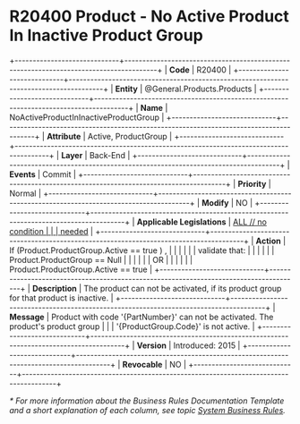﻿---
erp.type: business-rule
erp.entity: General.Products.Products
---

# R20400 Product - No Active Product In Inactive Product Group
+-----------------------------+---------------------------------------------------------------------------------------+
| **Code**                    | R20400                                                                                |
+-----------------------------+---------------------------------------------------------------------------------------+
| **Entity**                  | @General.Products.Products                                                            |
+-----------------------------+---------------------------------------------------------------------------------------+
| **Name**                    | NoActiveProductInInactiveProductGroup                                                 |
+-----------------------------+---------------------------------------------------------------------------------------+
| **Attribute**               | Active, ProductGroup                                                                  |
+-----------------------------+---------------------------------------------------------------------------------------+
| **Layer**                   | Back-End                                                                              |
+-----------------------------+---------------------------------------------------------------------------------------+
| **Events**                  | Commit                                                                                |
+-----------------------------+---------------------------------------------------------------------------------------+
| **Priority**                | Normal                                                                                |
+-----------------------------+---------------------------------------------------------------------------------------+
| **Modify**                  | NO                                                                                    |
+-----------------------------+---------------------------------------------------------------------------------------+
| **Applicable Legislations** | [ALL // no condition                                                                  |
|                             | needed](xref:applicable-legislations)                                                 |
+-----------------------------+---------------------------------------------------------------------------------------+
| **Action**                  | If (Product.ProductGroup.Active == true ) ,                                           |
|                             |                                                                                       |
|                             | validate that:                                                                        |
|                             |                                                                                       |
|                             | Product.ProductGroup == Null                                                          |
|                             |                                                                                       |
|                             | OR                                                                                    |
|                             |                                                                                       |
|                             | Product.ProductGroup.Active == true                                                   |
+-----------------------------+---------------------------------------------------------------------------------------+
| **Description**             | The product can not be activated, if its product group for that product is inactive.  |
+-----------------------------+---------------------------------------------------------------------------------------+
| **Message**                 | Product with code \'{PartNumber}\' can not be activated. The product\'s product group |
|                             | \'{ProductGroup.Code}\' is not active.                                                |
+-----------------------------+---------------------------------------------------------------------------------------+
| **Version**                 | Introduced: 2015                                                                      |
+-----------------------------+---------------------------------------------------------------------------------------+
| **Revocable**               | NO                                                                                    |
+-----------------------------+---------------------------------------------------------------------------------------+

*\* For more information about the Business Rules Documentation Template and a short explanation of each column, see
topic [System Business Rules](../templates/template-description-system-business-rules.md).*
